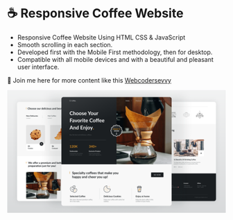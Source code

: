 # ☕ Responsive Coffee Website

- Responsive Coffee Website Using HTML CSS & JavaScript
- Smooth scrolling in each section.
- Developed first with the Mobile First methodology, then for desktop.
- Compatible with all mobile devices and with a beautiful and pleasant user interface.

💙 Join me here for more content like this [Webcodersevvy](https://www.instagram.com/webcodersevvy/)

![preview img](/preview.png)
